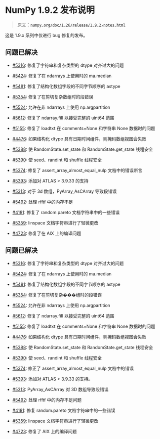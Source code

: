# NumPy 1.9.2 发布说明

> 原文：[`numpy.org/doc/1.26/release/1.9.2-notes.html`](https://numpy.org/doc/1.26/release/1.9.2-notes.html)

这是 1.9.x 系列中仅进行 bug 修复的发布。

## 问题已解决

+   [#5316](https://github.com/numpy/numpy/issues/5316): 修复了字符串和复杂类型的 dtype 对齐过大的问题

+   [#5424](https://github.com/numpy/numpy/issues/5424): 修复了在 ndarrays 上使用时的 ma.median

+   [#5481](https://github.com/numpy/numpy/issues/5481): 修复了结构化数组字段的不同字节顺序的 astype

+   [#5354](https://github.com/numpy/numpy/issues/5354): 修复了在剪切复杂数组时的段错误

+   [#5524](https://github.com/numpy/numpy/issues/5524): 允许在非 ndarrays 上使用 np.argpartition

+   [#5612](https://github.com/numpy/numpy/issues/5612): 修复了 ndarray.fill 以接受完整的 uint64 范围

+   [#5155](https://github.com/numpy/numpy/issues/5155): 修复了 loadtxt 在 comments=None 和字符串 None 数据时的问题

+   [#4476](https://github.com/numpy/numpy/issues/4476): 如果结构化 dtype 具有日期时间组件，则掩码数组视图会失败

+   [#5388](https://github.com/numpy/numpy/issues/5388): 使 RandomState.set_state 和 RandomState.get_state 线程安全

+   [#5390](https://github.com/numpy/numpy/issues/5390): 使 seed、randint 和 shuffle 线程安全

+   [#5374](https://github.com/numpy/numpy/issues/5374): 修复了 assert_array_almost_equal_nulp 文档中的错误断言

+   [#5393](https://github.com/numpy/numpy/issues/5393): 添加对 ATLAS > 3.9.33 的支持

+   [#5313](https://github.com/numpy/numpy/issues/5313): 对于 3d 数组，PyArray_AsCArray 导致段错误

+   [#5492](https://github.com/numpy/numpy/issues/5492): 处理 rfftf 中的内存不足

+   [#4181](https://github.com/numpy/numpy/issues/4181): 修复了 random.pareto 文档字符串中的一些错误

+   [#5359](https://github.com/numpy/numpy/issues/5359): linspace 文档字符串进行了轻微更改

+   [#4723](https://github.com/numpy/numpy/issues/4723): 修复了在 AIX 上的编译问题

## 问题已解决

+   [#5316](https://github.com/numpy/numpy/issues/5316): 修复了字符串和复杂类型的 dtype 对齐过大的问题

+   [#5424](https://github.com/numpy/numpy/issues/5424): 修复了在 ndarrays 上使用时的 ma.median

+   [#5481](https://github.com/numpy/numpy/issues/5481): 修复了结构化数组字段的不同字节顺序的 astype

+   [#5354](https://github.com/numpy/numpy/issues/5354): 修复了在剪切复杂���组时的段错误

+   [#5524](https://github.com/numpy/numpy/issues/5524): 允许在非 ndarrays 上使用 np.argpartition

+   [#5612](https://github.com/numpy/numpy/issues/5612): 修复了 ndarray.fill 以接受完整的 uint64 范围

+   [#5155](https://github.com/numpy/numpy/issues/5155): 修复了 loadtxt 在 comments=None 和字符串 None 数据时的问题

+   [#4476](https://github.com/numpy/numpy/issues/4476): 如果结构化 dtype 具有日期时间组件，则掩码数组视图会失败

+   [#5388](https://github.com/numpy/numpy/issues/5388): 使 RandomState.set_state 和 RandomState.get_state 线程安全

+   [#5390](https://github.com/numpy/numpy/issues/5390): 使 seed、randint 和 shuffle 线程安全

+   [#5374](https://github.com/numpy/numpy/issues/5374): 修正了 assert_array_almost_equal_nulp 文档中的错误

+   [#5393](https://github.com/numpy/numpy/issues/5393): 添加对 ATLAS > 3.9.33 的支持。

+   [#5313](https://github.com/numpy/numpy/issues/5313): PyArray_AsCArray 对 3D 数组导致段错误

+   [#5492](https://github.com/numpy/numpy/issues/5492): 处理 rfftf 中的内存不足问题

+   [#4181](https://github.com/numpy/numpy/issues/4181): 修复 random.pareto 文档字符串中的一些错误

+   [#5359](https://github.com/numpy/numpy/issues/5359): linspace 文档字符串进行了轻微更改

+   [#4723](https://github.com/numpy/numpy/issues/4723): 修复了 AIX 上的编译问题

